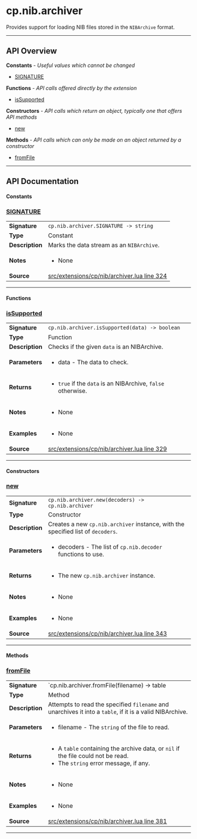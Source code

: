 # cp.nib.archiver

Provides support for loading NIB files stored in the `NIBArchive` format.

---

## API Overview
**Constants** - _Useful values which cannot be changed_
 * [SIGNATURE](#signature)

**Functions** - _API calls offered directly by the extension_
 * [isSupported](#issupported)

**Constructors** - _API calls which return an object, typically one that offers API methods_
 * [new](#new)

**Methods** - _API calls which can only be made on an object returned by a constructor_
 * [fromFile](#fromfile)


---

## API Documentation

#### Constants


### [SIGNATURE](#signature)

|                                             |                                                                                     |
| --------------------------------------------|-------------------------------------------------------------------------------------|
| **Signature**                               | `cp.nib.archiver.SIGNATURE -> string`                                                                    |
| **Type**                                    | Constant                                                                     |
| **Description**                             | Marks the data stream as an `NIBArchive`.                                                                     |
| **Notes**                                   | <ul><li>None</li></ul> |
| **Source**                                  | [src/extensions/cp/nib/archiver.lua line 324](https://github.com/CommandPost/CommandPost/blob/develop/src/extensions/cp/nib/archiver.lua#L324) |

---

#### Functions


### [isSupported](#issupported)

|                                             |                                                                                     |
| --------------------------------------------|-------------------------------------------------------------------------------------|
| **Signature**                               | `cp.nib.archiver.isSupported(data) -> boolean`                                                                    |
| **Type**                                    | Function                                                                     |
| **Description**                             | Checks if the given `data` is an NIBArchive.                                                                     |
| **Parameters**                              | <ul><li>data - The data to check.</li></ul> |
| **Returns**                                 | <ul><li>`true` if the `data` is an NIBArchive, `false` otherwise.</li></ul>          |
| **Notes**                                   | <ul><li>None</li></ul> |
| **Examples**                                | <ul><li>None</li></ul> |
| **Source**                                  | [src/extensions/cp/nib/archiver.lua line 329](https://github.com/CommandPost/CommandPost/blob/develop/src/extensions/cp/nib/archiver.lua#L329) |

---

#### Constructors


### [new](#new)

|                                             |                                                                                     |
| --------------------------------------------|-------------------------------------------------------------------------------------|
| **Signature**                               | `cp.nib.archiver.new(decoders) -> cp.nib.archiver`                                                                    |
| **Type**                                    | Constructor                                                                     |
| **Description**                             | Creates a new `cp.nib.archiver` instance, with the specified list of `decoders`.                                                                     |
| **Parameters**                              | <ul><li>decoders - The list of `cp.nib.decoder` functions to use.</li></ul> |
| **Returns**                                 | <ul><li>The new `cp.nib.archiver` instance.</li></ul>          |
| **Notes**                                   | <ul><li>None</li></ul> |
| **Examples**                                | <ul><li>None</li></ul> |
| **Source**                                  | [src/extensions/cp/nib/archiver.lua line 343](https://github.com/CommandPost/CommandPost/blob/develop/src/extensions/cp/nib/archiver.lua#L343) |

---

#### Methods


### [fromFile](#fromfile)

|                                             |                                                                                     |
| --------------------------------------------|-------------------------------------------------------------------------------------|
| **Signature**                               | `cp.nib.archiver.fromFile(filename) -> table | nil, string`                                                                    |
| **Type**                                    | Method                                                                     |
| **Description**                             | Attempts to read the specified `filename` and unarchives it into a `table`, if it is a valid NIBArchive.                                                                     |
| **Parameters**                              | <ul><li>filename - The `string` of the file to read.</li></ul> |
| **Returns**                                 | <ul><li>A `table` containing the archive data, or `nil` if the file could not be read.</li><li>The `string` error message, if any.</li></ul>          |
| **Notes**                                   | <ul><li>None</li></ul> |
| **Examples**                                | <ul><li>None</li></ul> |
| **Source**                                  | [src/extensions/cp/nib/archiver.lua line 381](https://github.com/CommandPost/CommandPost/blob/develop/src/extensions/cp/nib/archiver.lua#L381) |

---

